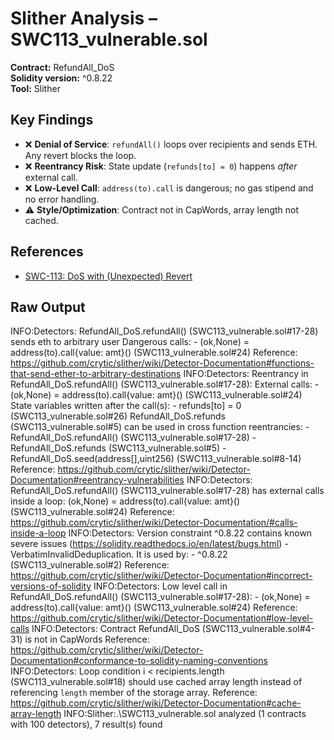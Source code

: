 # Slither Analysis – SWC113_vulnerable.sol

**Contract:** RefundAll_DoS  
**Solidity version:** ^0.8.22  
**Tool:** Slither  

## Key Findings
- ❌ **Denial of Service**: `refundAll()` loops over recipients and sends ETH. Any revert blocks the loop.  
- ❌ **Reentrancy Risk**: State update (`refunds[to] = 0`) happens *after* external call.  
- ❌ **Low-Level Call**: `address(to).call` is dangerous; no gas stipend and no error handling.  
- ⚠️ **Style/Optimization**: Contract not in CapWords, array length not cached.  

## References
- [SWC-113: DoS with (Unexpected) Revert](https://swcregistry.io/docs/SWC-113)  

## Raw Output
INFO:Detectors:
RefundAll_DoS.refundAll() (SWC113_vulnerable.sol#17-28) sends eth to arbitrary user
        Dangerous calls:
        - (ok,None) = address(to).call{value: amt}() (SWC113_vulnerable.sol#24)
Reference: https://github.com/crytic/slither/wiki/Detector-Documentation#functions-that-send-ether-to-arbitrary-destinations
INFO:Detectors:
Reentrancy in RefundAll_DoS.refundAll() (SWC113_vulnerable.sol#17-28):
        External calls:
        - (ok,None) = address(to).call{value: amt}() (SWC113_vulnerable.sol#24)
        State variables written after the call(s):
        - refunds[to] = 0 (SWC113_vulnerable.sol#26)
        RefundAll_DoS.refunds (SWC113_vulnerable.sol#5) can be used in cross function reentrancies:
        - RefundAll_DoS.refundAll() (SWC113_vulnerable.sol#17-28)
        - RefundAll_DoS.refunds (SWC113_vulnerable.sol#5)
        - RefundAll_DoS.seed(address[],uint256) (SWC113_vulnerable.sol#8-14)
Reference: https://github.com/crytic/slither/wiki/Detector-Documentation#reentrancy-vulnerabilities
INFO:Detectors:
RefundAll_DoS.refundAll() (SWC113_vulnerable.sol#17-28) has external calls inside a loop: (ok,None) = address(to).call{value: amt}() (SWC113_vulnerable.sol#24)
Reference: https://github.com/crytic/slither/wiki/Detector-Documentation/#calls-inside-a-loop
INFO:Detectors:
Version constraint ^0.8.22 contains known severe issues (https://solidity.readthedocs.io/en/latest/bugs.html)
        - VerbatimInvalidDeduplication.
It is used by:
        - ^0.8.22 (SWC113_vulnerable.sol#2)
Reference: https://github.com/crytic/slither/wiki/Detector-Documentation#incorrect-versions-of-solidity
INFO:Detectors:
Low level call in RefundAll_DoS.refundAll() (SWC113_vulnerable.sol#17-28):
        - (ok,None) = address(to).call{value: amt}() (SWC113_vulnerable.sol#24)
Reference: https://github.com/crytic/slither/wiki/Detector-Documentation#low-level-calls
INFO:Detectors:
Contract RefundAll_DoS (SWC113_vulnerable.sol#4-31) is not in CapWords
Reference: https://github.com/crytic/slither/wiki/Detector-Documentation#conformance-to-solidity-naming-conventions
INFO:Detectors:
Loop condition i < recipients.length (SWC113_vulnerable.sol#18) should use cached array length instead of referencing `length` member of the storage array.
 Reference: https://github.com/crytic/slither/wiki/Detector-Documentation#cache-array-length
INFO:Slither:.\SWC113_vulnerable.sol analyzed (1 contracts with 100 detectors), 7 result(s) found
